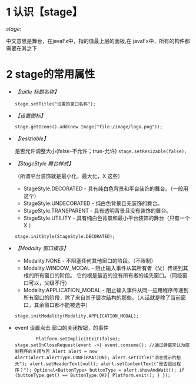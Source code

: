 # 1 认识【stage】 #

*stage*:

中文意思是舞台，在javaFx中，指的值最上层的面板,在 javaFx中，所有的构件都需要在其之下


# 2 stage的常用属性 #
+ _【taitle 标题名称】_

  `stage.setTitle("设置的窗口名称");`


+ _【设置图标】_

  `stage.getIcons().add(new Image("file:/image/logo.png"));`


+ _【resiziable】_

  是否允许调整大小(false-不允许；true-允许)
  `stage.setResizable(false);`


+ _【StageStyle  舞台样式】_

  （所谓平台装饰就是最小化，最大化，X 这些）
  + StageStyle.DECORATED - 具有纯白色背景和平台装饰的舞台。（一般用这个）
  + StageStyle.UNDECORATED - 纯白色背景且无装饰的舞台。
  + StageStyle.TRANSPARENT - 具有透明背景且没有装饰的舞台。
  + StageStyle.UTILITY - 具有纯白色背景和最小平台装饰的舞台（只有一个 X ）

   `stage.initStyle(StageStyle.DECORATED);`


+ _【Modality 窗口模态】_
  + Modality.NONE - 不阻塞任何其他窗口的阶段。（不限制）
  + Modality.WINDOW_MODAL - 阻止输入事件从其所有者（父）传递到其根的所有窗口的阶段。 它的根是最近的没有所有者的祖先窗口。（同级窗口可以，父级不行）
  + Modality.APPLICATION_MODAL - 阻止输入事件从同一应用程序传递到所有窗口的阶段，除了来自其子层次结构的那些。（人话就是除了当前窗口，其余窗口都不能被选中）

  `stage.initModality(Modality.APPLICATION_MODAL);`


+ event 设置点击 窗口的关闭按钮，的事件

  `        Platform.setImplicitExit(false);
          stage.setOnCloseRequest(event ->{
              event.consume();
              //通过弹窗来认为控制程序的关闭与否
              Alert alert = new Alert(Alert.AlertType.CONFIRMATION);
              alert.setTitle("消息提示的抬头");
              alert.setHeaderText(null);
              alert.setContentText("是否退出程序？");
              Optional<ButtonType> buttonType = alert.showAndWait();
              if (buttonType.get() == ButtonType.OK){
                  Platform.exit();
              }
          });`

